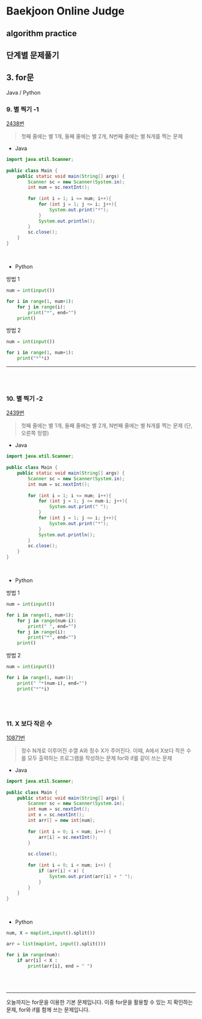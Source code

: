# Baekjoon Online Judge

## algorithm practice

## 단계별 문제풀기

## 3. for문

Java / Python
<br>

### 9. 별 찍기 -1
[2438번](https://www.acmicpc.net/problem/2438) 
> 첫째 줄에는 별 1개, 둘째 줄에는 별 2개, N번째 줄에는 별 N개를 찍는 문제

- Java
```java
import java.util.Scanner;
 
public class Main {
	public static void main(String[] args) {
		Scanner sc = new Scanner(System.in);
		int num = sc.nextInt();
		
		for (int i = 1; i <= num; i++){
			for (int j = 1; j <= i; j++){
				System.out.print("*");
			}
			System.out.println();
		}      
		sc.close();
	}
}
```

<br>

- Python

방법 1
```python
num = int(input())

for i in range(1, num+1):
    for j in range(i):
        print("*", end="")
    print()
```
    
방법 2
```python
num = int(input())

for i in range(1, num+1):
    print("*"*i)
```

---


<br><br>

### 10. 별 찍기 -2
[2439번](https://www.acmicpc.net/problem/2439) 
> 첫째 줄에는 별 1개, 둘째 줄에는 별 2개, N번째 줄에는 별 N개를 찍는 문제 
(단, 오른쪽 정렬)

- Java
```java
import java.util.Scanner;
 
public class Main {
	public static void main(String[] args) {
		Scanner sc = new Scanner(System.in);
		int num = sc.nextInt();
		
		for (int i = 1; i <= num; i++){
			for (int j = 1; j <= num-i; j++){
				System.out.print(" ");
			}
			for (int j = 1; j <= i; j++){
				System.out.print("*");
			}
			System.out.println();
		}      
		sc.close();
	}
}
```


<br>

- Python

방법 1
```python
num = int(input())

for i in range(1, num+1):
    for j in range(num-i):
        print(" ", end="")
    for j in range(i):
        print("*", end="")
    print()
```
    
방법 2
```python
num = int(input())

for i in range(1, num+1):
    print(" "*(num-i), end="")
    print("*"*i)
```

<br><br>

### 11. X 보다 작은 수
[10871번](https://www.acmicpc.net/problem/10871) 
> 정수 N개로 이루어진 수열 A와 정수 X가 주어진다. 이때, A에서 X보다 작은 수를 모두 출력하는 프로그램을 작성하는 문제
> for와 if를 같이 쓰는 문제 

- Java
```java
import java.util.Scanner;
 
public class Main {
	public static void main(String[] args) {
		Scanner sc = new Scanner(System.in);
		int num = sc.nextInt();
		int x = sc.nextInt();
		int arr[] = new int[num];
		
		for (int i = 0; i < num; i++) {
			arr[i] = sc.nextInt();
		}
 
		sc.close();
        
		for (int i = 0; i < num; i++) {
			if (arr[i] < x) {
				System.out.print(arr[i] + " ");
			}
		}
	}
}
```

<br>

- Python

```python
num, X = map(int,input().split())

arr = list(map(int, input().split()))

for i in range(num):
    if arr[i] < X :
        print(arr[i], end = " ")
```

<br><br>

---
오늘까지는 for문을 이용한 기본 문제입니다. 
이중 for문을 활용할 수 있는 지 확인하는 문제, for와 if를 함께 쓰는 문제입니다.
